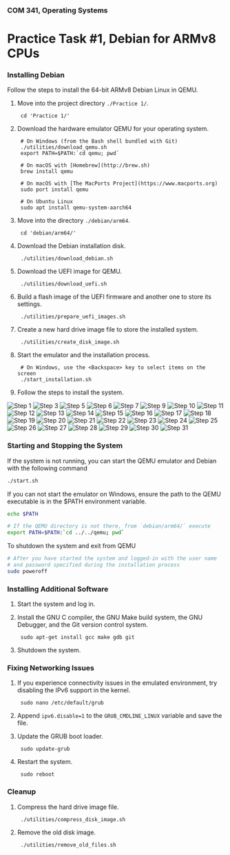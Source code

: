 ### COM 341, Operating Systems
# Practice Task #1, Debian for ARMv8 CPUs

### Installing Debian

Follow the steps to install the 64-bit ARMv8 Debian Linux in QEMU.

1. Move into the project directory `./Practice 1/`.

        cd 'Practice 1/'

2. Download the hardware emulator QEMU for your operating system.

        # On Windows (from the Bash shell bundled with Git)
        ./utilities/download_qemu.sh
        export PATH=$PATH:`cd qemu; pwd`

        # On macOS with [Homebrew](http://brew.sh)
        brew install qemu

        # On macOS with [The MacPorts Project](https://www.macports.org)
        sudo port install qemu

        # On Ubuntu Linux
        sudo apt install qemu-system-aarch64

3. Move into the directory `./debian/arm64`.

        cd 'debian/arm64/'

4. Download the Debian installation disk.

        ./utilities/download_debian.sh

5. Download the UEFI image for QEMU.

        ./utilities/download_uefi.sh

6. Build a flash image of the UEFI firmware and another one to store its
   settings.

        ./utilities/prepare_uefi_images.sh

7. Create a new hard drive image file to store the installed system.

        ./utilities/create_disk_image.sh

8. Start the emulator and the installation process.

        # On Windows, use the <Backspace> key to select items on the screen
        ./start_installation.sh

9. Follow the steps to install the system.

![Step 1](http://i.imgur.com/qFWEBRp.png)
![Step 3](http://i.imgur.com/wuUwjYz.png)
![Step 5](http://i.imgur.com/UcfNHDs.png)
![Step 6](http://i.imgur.com/HuPwlLe.png)
![Step 7](http://i.imgur.com/I4lLGED.png)
![Step 9](http://i.imgur.com/o3zlG0H.png)
![Step 10](http://i.imgur.com/GpeXx8m.png)
![Step 11](http://i.imgur.com/jBDXiGE.png)
![Step 12](http://i.imgur.com/pu2swUv.png)
![Step 13](http://i.imgur.com/Oo0xgzs.png)
![Step 14](http://i.imgur.com/vA5nRSH.png)
![Step 15](http://i.imgur.com/4wwBcwJ.png)
![Step 16](http://i.imgur.com/O06jM2R.png)
![Step 17](http://i.imgur.com/B6mmMr2.png)
![Step 18](http://i.imgur.com/0tah7ra.png)
![Step 19](http://i.imgur.com/CQXrfxl.png)
![Step 20](http://i.imgur.com/ODF8UsM.png)
![Step 21](http://i.imgur.com/petlgcE.png)
![Step 22](http://i.imgur.com/bD3GQt0.png)
![Step 23](http://i.imgur.com/Dtjfa0Q.png)
![Step 24](http://i.imgur.com/7SihlVj.png)
![Step 25](http://i.imgur.com/ZA3OU9Q.png)
![Step 26](http://i.imgur.com/AZmvLXI.png)
![Step 27](http://i.imgur.com/S8V6Vdu.png)
![Step 28](http://i.imgur.com/7NYnwpW.png)
![Step 29](http://i.imgur.com/YjefqIY.png)
![Step 30](http://i.imgur.com/GZBC9L4.png)
![Step 31](http://i.imgur.com/r0YCQys.png)

### Starting and Stopping the System

If the system is not running, you can start the QEMU emulator and Debian with
the following command

```bash
./start.sh
```

If you can not start the emulator on Windows, ensure the path to the QEMU
executable is in the $PATH environment variable.

```bash
echo $PATH

# If the QEMU directory is not there, from `debian/arm64/` execute
export PATH=$PATH:`cd ../../qemu; pwd`
```

To shutdown the system and exit from QEMU

```bash
# After you have started the system and logged-in with the user name
# and password specified during the installation process
sudo poweroff
```

### Installing Additional Software

1. Start the system and log in.

2. Install the GNU C compiler, the GNU Make build system, the GNU Debugger, and
   the Git version control system.

        sudo apt-get install gcc make gdb git

3. Shutdown the system.

### Fixing Networking Issues

1. If you experience connectivity issues in the emulated environment, try
   disabling the IPv6 support in the kernel.

        sudo nano /etc/default/grub

2. Append `ipv6.disable=1` to the `GRUB_CMDLINE_LINUX` variable and save the
   file.

3. Update the GRUB boot loader.

        sudo update-grub

4. Restart the system.

        sudo reboot

### Cleanup

1. Compress the hard drive image file.

        ./utilities/compress_disk_image.sh

2. Remove the old disk image.

        ./utilities/remove_old_files.sh
